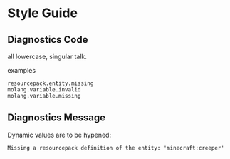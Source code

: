 # Style Guide

## Diagnostics Code

all lowercase, singular talk.

examples

```
resourcepack.entity.missing
molang.variable.invalid
molang.variable.missing
```

## Diagnostics Message

Dynamic values are to be hypened:

```
Missing a resourcepack definition of the entity: 'minecraft:creeper'
```
